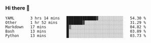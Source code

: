 ### Hi there 👋

<!--
**yeya24/yeya24** is a ✨ _special_ ✨ repository because its `README.md` (this file) appears on your GitHub profile.

Here are some ideas to get you started:

- 🔭 I’m currently working on ...
- 🌱 I’m currently learning ...
- 👯 I’m looking to collaborate on ...
- 🤔 I’m looking for help with ...
- 💬 Ask me about ...
- 📫 How to reach me: ...
- 😄 Pronouns: ...
- ⚡ Fun fact: ...
-->

<!--START_SECTION:waka-->
```text
YAML       3 hrs 14 mins   █████████████▓░░░░░░░░░░░   54.30 % 
Other      1 hr 52 mins    ███████▓░░░░░░░░░░░░░░░░░   31.29 % 
Markdown   17 mins         █▒░░░░░░░░░░░░░░░░░░░░░░░   04.82 % 
Bash       13 mins         █░░░░░░░░░░░░░░░░░░░░░░░░   03.89 % 
Python     13 mins         █░░░░░░░░░░░░░░░░░░░░░░░░   03.73 % 
```
<!--END_SECTION:waka-->
